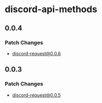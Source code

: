 # discord-api-methods

## 0.0.4

### Patch Changes

- discord-request@0.0.6

## 0.0.3

### Patch Changes

- discord-request@0.0.5
